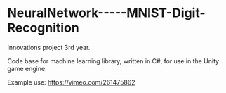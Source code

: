 # NeuralNetwork-----MNIST-Digit-Recognition
Innovations project 3rd year.

Code base for machine learning library, written in C#, for use in the Unity game engine.

Example use:
https://vimeo.com/261475862
